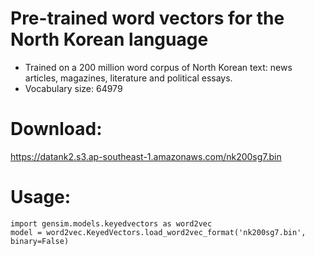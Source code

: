 ﻿Pre-trained word vectors for the North Korean language
=====

* Trained on a 200 million word corpus of North Korean text: news articles, magazines, literature and political essays.
* Vocabulary size: 64979


Download:
=====
https://datank2.s3.ap-southeast-1.amazonaws.com/nk200sg7.bin


Usage:
======

```
import gensim.models.keyedvectors as word2vec
model = word2vec.KeyedVectors.load_word2vec_format('nk200sg7.bin', binary=False)
```

